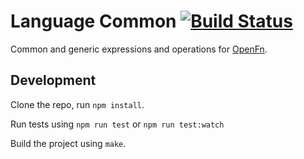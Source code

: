 Language Common [![Build Status](https://travis-ci.org/OpenFn/language-common.svg?branch=master)](https://travis-ci.org/OpenFn/language-common)
===============

Common and generic expressions and operations for [OpenFn](http://openfn.org).

Development
-----------

Clone the repo, run `npm install`.

Run tests using `npm run test` or `npm run test:watch`

Build the project using `make`.

